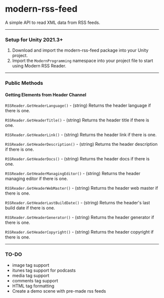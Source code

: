 # modern-rss-feed
A simple API to read XML data from RSS feeds.

------

### Setup for Unity 2021.3+

1. Download and import the modern-rss-feed package into your Unity project.
2. Import the `ModernProgramming` namespace into your project file to start using Modern RSS Reader.

------

### Public Methods

#### Getting Elements from Header Channel

`RSSReader.GetHeaderLanguage()` - (string) Returns the header language if there is one.

`RSSReader.GetHeaderTitle()` - (string) Returns the header title if there is one.

`RSSReader.GetHeaderLink()` - (string) Returns the header link if there is one.

`RSSReader.GetHeaderDescription()` - (string) Returns the header description if there is one.

`RSSReader.GetHeaderDocs()` - (string) Returns the header docs if there is one.

`RSSReader.GetHeaderManagingEditor()` - (string) Returns the header managing editor if there is one.

`RSSReader.GetHeaderWebMaster()` - (string) Returns the header web master if there is one.

`RSSReader.GetHeaderLastBuildDate()` - (string) Returns the header's last build date if there is one.

`RSSReader.GetHeaderGenerator()` - (string) Returns the header generator if there is one.

`RSSReader.GetHeaderCopyright()` - (string) Returns the header copyright if there is one.

------

### TO-DO

- image tag support
- itunes tag support for podcasts
- media tag support
- comments tag support
- HTML tag formatting
- Create a demo scene with pre-made rss feeds